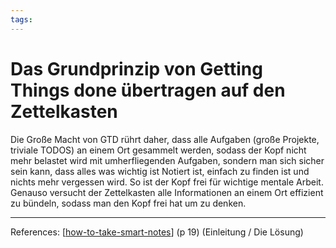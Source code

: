 ```yaml
--- 
tags:
---
```


# Das Grundprinzip von Getting Things done übertragen auf den Zettelkasten

Die Große Macht von GTD rührt daher, dass alle Aufgaben (große Projekte, triviale TODOS) an einem Ort gesammelt werden, sodass der Kopf nicht mehr belastet wird mit umherfliegenden Aufgaben, sondern man sich sicher sein kann, dass alles was wichtig ist Notiert ist, einfach zu finden ist und nichts mehr vergessen wird. So ist der Kopf frei für wichtige mentale Arbeit.
Genauso versucht der Zettelkasten alle Informationen an einem Ort effizient zu bündeln, sodass man den Kopf frei hat um zu denken.

---
References:
[[how-to-take-smart-notes]] (p 19) (Einleitung / Die Lösung)

[//begin]: # "Autogenerated link references for markdown compatibility"
[how-to-take-smart-notes]: how-to-take-smart-notes.md "How to take smart notes"
[//end]: # "Autogenerated link references"